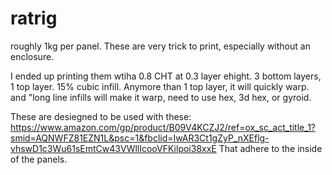 # ratrig

roughly 1kg per panel. These are very trick to print, especially without an enclosure.

I ended up printing them wtiha  0.8 CHT at 0.3 layer ehight. 3 bottom layers, 1 top layer. 15% cubic infill.
Anymore than 1 top layer, it will quickly warp. and "long line infills will make it warp, need to use hex, 3d hex, or gyroid.

These are desiegned to be used with these: https://www.amazon.com/gp/product/B09V4KCZJ2/ref=ox_sc_act_title_1?smid=AQNWFZ81EZN1L&psc=1&fbclid=IwAR3Ct1gZyP_nXEflg-vhswD1c3Wu61sEmtCw43VWllIcooVFKilpoi38xxE
That adhere to the inside of the panels. 
